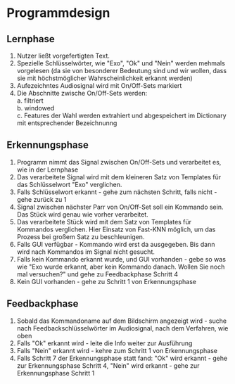 # **Programmdesign**

## **Lernphase**
1. Nutzer ließt vorgefertigten Text. 
2. Spezielle Schlüsselwörter, wie "Exo", "Ok" und "Nein" werden mehmals vorgelesen (da sie von besonderer Bedeutung sind und wir wollen, dass sie mit höchstmöglicher Wahrscheinlichkeit erkannt werden)
2. Aufezeichntes Audiosignal wird mit On/Off-Sets markiert
3. Die Abschnitte zwische On/Off-Sets werden:\
    a. filtriert\
    b. windowed\
    c. Features der Wahl werden extrahiert und abgespeichert im Dictionary mit entsprechender Bezeichnunng

## **Erkennungsphase**
1. Programm nimmt das Signal zwischen On/Off-Sets und verarbeitet es, wie in der Lernphase
2. Das verarbeitete Signal wird mit dem kleineren Satz von Templates für das Schlüsselwort "Exo" verglichen.
3. Falls Schlüsselwort erkannt - gehe zum nächsten Schritt, falls nicht - gehe zurück zu 1
4. Signal zwischen nächster Parr von On/Off-Set soll ein Kommando sein. Das Stück wird genau wie vorher verarbeitet.
5. Das verarbeitete Stück wird mit dem Satz von Templates für Kommandos verglichen. Hier Einsatz von Fast-KNN möglich, um das Prozess bei großem Satz zu beschleunigen.
6. Falls GUI verfügbar - Kommando wird erst da ausgegeben. Bis dann wird nach Kommandos im Signal nicht gesucht.
7. Falls kein Kommando erkannt wurde, und GUI vorhanden - gebe so was wie "Exo wurde erkannt, aber kein Kommando danach. Wollen Sie noch mal versuchen?" und gehe zu Feedbackphase Schritt 4
8. Kein GUI vorhanden - gehe zu Schritt 1 von Erkennungsphase

## **Feedbackphase**
1. Sobald das Kommandoname auf dem Bildschirm angezeigt wird - suche nach Feedbackschlüsselwörter im Audiosignal, nach dem Verfahren, wie oben
2. Falls "Ok" erkannt wird - leite die Info weiter zur Ausführung
3. Falls "Nein" erkannt wird - kehre zum Schritt 1 von Erkennungsphase
4. Falls Schritt 7 der Erkennungsphase statt fand: "Ok" wird erkannt - gehe zur Erkennungsphase Schritt 4, "Nein" wird erkannt - gehe zur Erkennungsphase Schritt 1